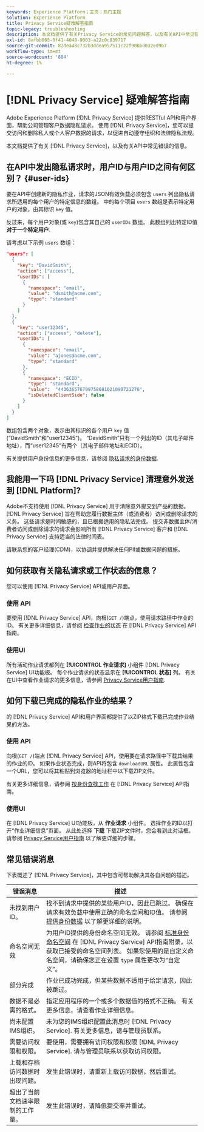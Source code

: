 ```yaml
---
keywords: Experience Platform；主页；热门主题
solution: Experience Platform
title: Privacy Service疑难解答指南
topic-legacy: troubleshooting
description: 本文档提供了有关Privacy Service的常见问题解答，以及有关API中常见错误的信息。
exl-id: 8afbb065-0f41-4048-9003-a22c0c839717
source-git-commit: 82dea48c732b3ddea957511c22f90bbd032ed9b7
workflow-type: tm+mt
source-wordcount: '884'
ht-degree: 1%

---
```


# [!DNL Privacy Service] 疑难解答指南

Adobe Experience Platform [!DNL Privacy Service] 提供RESTful API和用户界面，帮助公司管理客户数据隐私请求。 使用 [!DNL Privacy Service]，您可以提交访问和删除私人或个人客户数据的请求，以促进自动遵守组织和法律隐私法规。

本文档提供了有关 [!DNL Privacy Service]，以及有关API中常见错误的信息。

## 在API中发出隐私请求时，用户ID与用户ID之间有何区别？ {#user-ids}

要在API中创建新的隐私作业，请求的JSON有效负载必须包含 `users` 列出隐私请求所适用的每个用户的特定信息的数组。 中的每个项目 `users` 数组是表示特定用户的对象，由其标识 `key` 值。

反过来，每个用户对象(或 `key`)包含其自己的 `userIDs` 数组。 此数组列出特定ID值 **对于一个特定用户**.

请考虑以下示例 `users` 数组：

```json
"users": [
  {
    "key": "DavidSmith",
    "action": ["access"],
    "userIDs": [
      {
        "namespace": "email",
        "value": "dsmith@acme.com",
        "type": "standard"
      }
    ]
  },
  {
    "key": "user12345",
    "action": ["access", "delete"],
    "userIDs": [
      {
        "namespace": "email",
        "value": "ajones@acme.com",
        "type": "standard"
      },
      {
        "namespace": "ECID",
        "type": "standard",
        "value":  "443636576799758681021090721276",
        "isDeletedClientSide": false
      }
    ]
  }
]
```

数组包含两个对象，表示由其标识的各个用户 `key` 值(“DavidSmith”和“user12345”)。 “DavidSmith”只有一个列出的ID（其电子邮件地址），而“user12345”有两个（其电子邮件地址和ECID）。

有关提供用户身份信息的更多信息，请参阅 [隐私请求的身份数据](identity-data.md).


## 我能用一下吗 [!DNL Privacy Service] 清理意外发送到 [!DNL Platform]?

Adobe不支持使用 [!DNL Privacy Service] 用于清除意外提交到产品的数据。 [!DNL Privacy Service] 旨在帮助您履行数据主体（或消费者）访问或删除请求的义务。 这些请求是时间敏感的，且已根据适用的隐私法完成。 提交非数据主体/消费者访问或删除请求的请求会影响所有 [!DNL Privacy Service] 客户和 [!DNL Privacy Service] 支持适当的法律时间表。

请联系您的客户经理(CDM)，以协调并提供解决任何PII或数据问题的措施。

## 如何获取有关隐私请求或工作状态的信息？

您可以使用 [!DNL Privacy Service] API或用户界面。

### 使用 API

要使用 [!DNL Privacy Service] API，向根(`GET /`)端点，使用请求路径中作业的ID。 有关更多详细信息，请参阅 [检查作业的状态](api/privacy-jobs.md#check-the-status-of-a-job) 在 [!DNL Privacy Service] API指南。

### 使用UI

所有活动作业请求都列在 **[!UICONTROL 作业请求]** 小组件 [!DNL Privacy Service] UI功能板。 每个作业请求的状态显示在 **[!UICONTROL 状态]** 列。 有关在UI中查看作业请求的更多信息，请参阅 [Privacy Service用户指南](ui/user-guide.md).

## 如何下载已完成的隐私作业的结果？

的 [!DNL Privacy Service] API和用户界面都提供了以ZIP格式下载已完成作业结果的方法。

### 使用 API

向根(`GET /`)端点 [!DNL Privacy Service] API，使用要在请求路径中下载其结果的作业的ID。 如果作业状态完成，则API将包含 `downloadURL` 属性。 此属性包含一个URL，您可以将其粘贴到浏览器的地址栏中以下载ZIP文件。

有关更多详细信息，请参阅 [按身份查找工作](api/privacy-jobs.md#check-the-status-of-a-job) 在 [!DNL Privacy Service] API指南。

### 使用UI

在 [!DNL Privacy Service] UI功能板，从 **作业请求** 小组件。 选择作业的ID以打开“作业详细信息”页面。 从此处选择 **下载** 下载ZIP文件时，您会看到此对话框。 请参阅 [Privacy Service用户指南](ui/user-guide.md) 以了解更详细的步骤。

## 常见错误消息

下表概述了 [!DNL Privacy Service]，其中包含可帮助解决其各自问题的描述。

| 错误消息 | 描述 |
| --- | --- |
| 未找到用户ID。 | 找不到请求中提供的某些用户ID，因此已跳过。 确保在请求有效负载中使用正确的命名空间和ID值。 请参阅 [提供身份数据](./identity-data.md) 以了解更详细的说明。 |
| 命名空间无效 | 为用户ID提供的身份命名空间无效。 请参阅 [标准身份命名空间](./api/appendix.md#standard-namespaces) 在 [!DNL Privacy Service] API指南附录，以获取已接受的命名空间列表。 如果您使用的是自定义命名空间，请确保您正在设置 `type` 属性更改为“自定义”。 |
| 部分完成 | 作业已成功完成，但某些数据不适用于给定请求，因此被跳过。 |
| 数据不是必需的格式。 | 指定应用程序的一个或多个数据值的格式不正确。 有关更多信息，请查看作业详细信息。 |
| 尚未配置IMS组织。 | 未为您的IMS组织配置此消息时 [!DNL Privacy Service]. 有关更多信息，请与管理员联系。 |
| 需要访问权限和权限。 | 要使用，需要拥有访问权限和权限 [!DNL Privacy Service]. 请与管理员联系以获取访问权限。 |
| 上载和存档访问数据时出现问题。 | 发生此错误时，请重新上载访问数据，然后重试。 |
| 超出了当前文档速率限制的工作量。 | 发生此错误时，请降低提交率并重试。 |
